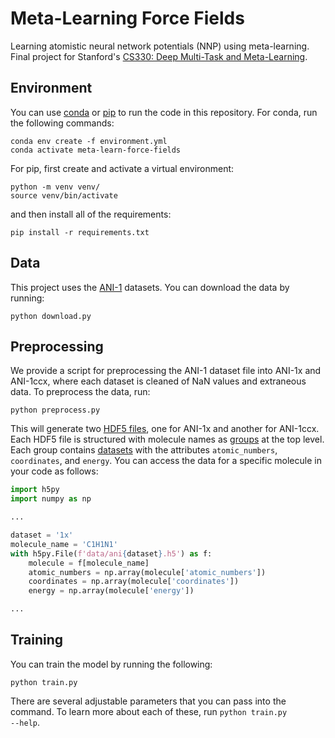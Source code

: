 # Meta-Learning Force Fields

Learning atomistic neural network potentials (NNP) using meta-learning. Final project for Stanford's [CS330: Deep Multi-Task and Meta-Learning](https://cs330.stanford.edu/).

## Environment

You can use [conda](https://docs.conda.io/en/latest/) or [pip](https://pypi.org/project/pip/) to run the code in this repository. For conda, run the following commands:

```
conda env create -f environment.yml
conda activate meta-learn-force-fields
```

For pip, first create and activate a virtual environment:

```
python -m venv venv/
source venv/bin/activate
```

and then install all of the requirements:

```
pip install -r requirements.txt
```

## Data

This project uses the [ANI-1](https://chemrxiv.org/engage/chemrxiv/article-details/60c74aabbdbb896e2ba3940c) datasets. You can download the data by running:

```
python download.py
```

## Preprocessing

We provide a script for preprocessing the ANI-1 dataset file into ANI-1x and ANI-1ccx, where each dataset is cleaned of NaN values and extraneous data. To preprocess the data, run:

```
python preprocess.py
```

This will generate two [HDF5 files](https://docs.h5py.org/en/stable/index.html), one for ANI-1x and another for ANI-1ccx. Each HDF5 file is structured with molecule names as [groups](https://docs.h5py.org/en/stable/high/group.html) at the top level. Each group contains [datasets](https://docs.h5py.org/en/stable/high/dataset.html) with the attributes <code>atomic_numbers</code>, <code>coordinates</code>, and <code>energy</code>. You can access the data for a specific molecule in your code as follows:

```python
import h5py
import numpy as np

...

dataset = '1x'
molecule_name = 'C1H1N1'
with h5py.File(f'data/ani{dataset}.h5') as f:
    molecule = f[molecule_name]
    atomic_numbers = np.array(molecule['atomic_numbers'])
    coordinates = np.array(molecule['coordinates'])
    energy = np.array(molecule['energy'])

...
```

## Training

You can train the model by running the following:

```
python train.py
```

There are several adjustable parameters that you can pass into the command. To learn more about each of these, run <code>python train.py --help</code>.
